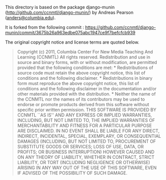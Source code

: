 This directory is based on the package django-munin (http://github.com/ccnmtl/django-munin/)
by Andreas Pearson (anders@columbia.edu).

It is forked from the following commit :
https://github.com/ccnmtl/django-munin/commit/3675b26a963edbe075abc1947ce9f7befcfcb939

The original copyright notice and license terms are quoted below.

> Copyright (c) 2011, Columbia Center For New Media Teaching And Learning (CCNMTL)
> All rights reserved.
> Redistribution and use in source and binary forms, with or without
> modification, are permitted provided that the following conditions are met:
>     * Redistributions of source code must retain the above copyright
>       notice, this list of conditions and the following disclaimer.
>     * Redistributions in binary form must reproduce the above copyright
>       notice, this list of conditions and the following disclaimer in the
>       documentation and/or other materials provided with the distribution.
>     * Neither the name of the CCNMTL nor the
>       names of its contributors may be used to endorse or promote products
>       derived from this software without specific prior written permission.
> THIS SOFTWARE IS PROVIDED BY CCNMTL ``AS IS'' AND ANY
> EXPRESS OR IMPLIED WARRANTIES, INCLUDING, BUT NOT LIMITED TO, THE IMPLIED
> WARRANTIES OF MERCHANTABILITY AND FITNESS FOR A PARTICULAR PURPOSE ARE
> DISCLAIMED. IN NO EVENT SHALL <copyright holder> BE LIABLE FOR ANY
> DIRECT, INDIRECT, INCIDENTAL, SPECIAL, EXEMPLARY, OR CONSEQUENTIAL DAMAGES
> (INCLUDING, BUT NOT LIMITED TO, PROCUREMENT OF SUBSTITUTE GOODS OR SERVICES;
> LOSS OF USE, DATA, OR PROFITS; OR BUSINESS INTERRUPTION) HOWEVER CAUSED AND
> ON ANY THEORY OF LIABILITY, WHETHER IN CONTRACT, STRICT LIABILITY, OR TORT
> (INCLUDING NEGLIGENCE OR OTHERWISE) ARISING IN ANY WAY OUT OF THE USE OF THIS
> SOFTWARE, EVEN IF ADVISED OF THE POSSIBILITY OF SUCH DAMAGE.
